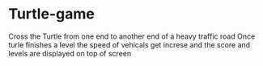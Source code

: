# Turtle-game
Cross the Turtle from one end to another end of a heavy traffic road 
Once turle finishes a level the speed of vehicals get increse and the score and levels are displayed on top of screen
